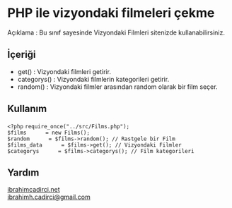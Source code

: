 # PHP ile vizyondaki filmeleri çekme
Açıklama : Bu sınıf sayesinde Vizyondaki Filmleri sitenizde kullanabilirsiniz.

## İçeriği 
- get() : Vizyondaki filmleri getirir.
- categorys() : Vizyondaki filmlerin kategorileri getirir.
- random() : Vizyondaki filmler arasından random olarak bir film seçer.

## Kullanım 
`<?php`
`require_once("../src/Films.php");` <br/>
`$films      = new Films();`<br/>
`$random      = $films->random(); // Rastgele bir Film `<br/>
`$films_data      = $films->get(); // Vizyondaki Filmler `<br/>
`$categorys      = $films->categorys(); // Film kategorileri `<br/>


## Yardım 
[ibrahimcadirci.net](http://ibrahimcadirci.net/) <br>
[ibrahimh.cadirci@gmail.com](mailto:ibrahimh.cadirci@gmail.com)


